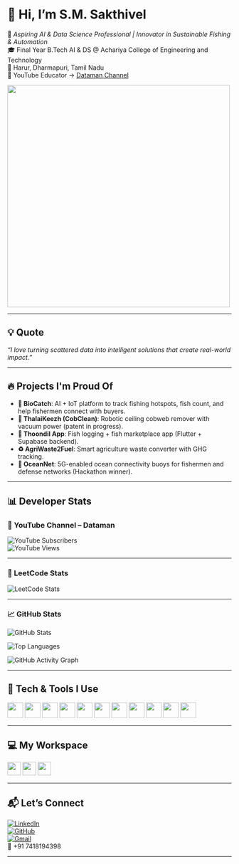 # 👋 Hi, I’m S.M. Sakthivel

🚀 *Aspiring AI & Data Science Professional | Innovator in Sustainable Fishing & Automation*  
🎓 Final Year B.Tech AI & DS @ Achariya College of Engineering and Technology  
📍 Harur, Dharmapuri, Tamil Nadu  
🎥 YouTube Educator → [Dataman Channel](https://www.youtube.com/@Sakthi_DM)

<img src="https://raw.githubusercontent.com/SAKTHIVEL-SEENIVASAN/SAKTHIVEL-SEENIVASAN/main/dataman-mining.gif" width="500" />

---

## 💡 Quote
_“I love turning scattered data into intelligent solutions that create real-world impact.”_

---

## 🔥 Projects I'm Proud Of

- **🌊 BioCatch**: AI + IoT platform to track fishing hotspots, fish count, and help fishermen connect with buyers.
- **🧹 ThalaiKeezh (CobClean)**: Robotic ceiling cobweb remover with vacuum power (patent in progress).
- **📱 Thoondil App**: Fish logging + fish marketplace app (Flutter + Supabase backend).
- **♻️ AgriWaste2Fuel**: Smart agriculture waste converter with GHG tracking.
- **📶 OceanNet**: 5G-enabled ocean connectivity buoys for fishermen and defense networks (Hackathon winner).

---

## 📊 Developer Stats

### 🎥 YouTube Channel – Dataman

![YouTube Subscribers](https://img.shields.io/youtube/channel/subscribers/UCaXKvKUWNjUO61aObvXCe3Q?style=social)  
![YouTube Views](https://img.shields.io/youtube/channel/views/UCaXKvKUWNjUO61aObvXCe3Q?style=social)

---

### 🧠 LeetCode Stats

![LeetCode Stats](https://leetcard.jacoblin.cool/S-M-SAKTHIVEL?theme=dark&font=Marcellus&ext=contest)

---

### 📈 GitHub Stats

![GitHub Stats](https://github-readme-stats.vercel.app/api?username=SAKTHIVEL-SEENIVASAN&show_icons=true&theme=radical)

![Top Languages](https://github-readme-stats.vercel.app/api/top-langs/?username=SAKTHIVEL-SEENIVASAN&layout=compact&theme=radical)

![GitHub Activity Graph](https://github-readme-activity-graph.vercel.app/graph?username=SAKTHIVEL-SEENIVASAN&theme=github-compact)

---

## 🧰 Tech & Tools I Use

<img height="35" src="https://img.icons8.com/color/48/python.png" />
<img height="35" src="https://img.icons8.com/color/48/r-project.png" />
<img height="35" src="https://img.icons8.com/color/48/sql.png" />
<img height="35" src="https://img.icons8.com/color/48/flutter.png" />
<img height="35" src="https://img.icons8.com/color/48/firebase.png" />
<img height="35" src="https://img.icons8.com/color/48/tensorflow.png" />
<img height="35" src="https://img.icons8.com/color/48/mongodb.png" />
<img height="35" src="https://img.icons8.com/color/48/javascript.png" />
<img height="35" src="https://img.icons8.com/color/48/mysql-logo.png" />
<img height="35" src="https://img.icons8.com/color/48/git.png" />
<img height="35" src="https://img.icons8.com/color/48/visual-studio-code-2019.png" />

---

## 💻 My Workspace

<img height="30" src="https://img.shields.io/badge/Linux-Kubuntu-blue?style=for-the-badge&logo=linux&logoColor=white" />
<img height="30" src="https://img.shields.io/badge/Laptop-Acer-green?style=for-the-badge&logo=acer&logoColor=white" />
<img height="30" src="https://img.shields.io/badge/Editor-VSCode-blue?style=for-the-badge&logo=visual-studio-code&logoColor=white" />

---

## 📬 Let’s Connect

[![LinkedIn](https://img.shields.io/badge/LinkedIn-0077B5?style=for-the-badge&logo=linkedin&logoColor=white)](https://linkedin.com/in/callmedataman)  
[![GitHub](https://img.shields.io/badge/GitHub-181717?style=for-the-badge&logo=github&logoColor=white)](https://github.com/SAKTHIVEL-SEENIVASAN)  
[![Gmail](https://img.shields.io/badge/Gmail-D14836?style=for-the-badge&logo=gmail&logoColor=white)](mailto:s.m.sakthivelofficial@gmail.com)  
📱 +91 7418194398

---
